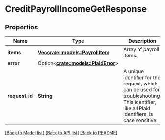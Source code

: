 # CreditPayrollIncomeGetResponse

## Properties

Name | Type | Description | Notes
------------ | ------------- | ------------- | -------------
**items** | [**Vec<crate::models::PayrollItem>**](PayrollItem.md) | Array of payroll items. | 
**error** | Option<[**crate::models::PlaidError**](PlaidError.md)> |  | [optional]
**request_id** | **String** | A unique identifier for the request, which can be used for troubleshooting. This identifier, like all Plaid identifiers, is case sensitive. | 

[[Back to Model list]](../README.md#documentation-for-models) [[Back to API list]](../README.md#documentation-for-api-endpoints) [[Back to README]](../README.md)


